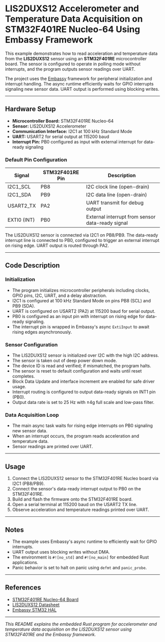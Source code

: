 # LIS2DUXS12 Accelerometer and Temperature Data Acquisition on STM32F401RE Nucleo-64 Using Embassy Framework

This example demonstrates how to read acceleration and temperature data from the **LIS2DUXS12** sensor using an **STM32F401RE** microcontroller board. The sensor is configured to operate in polling mode without interrupts, and the program outputs sensor readings over UART.

The project uses the [Embassy](https://embassy.dev/) framework for peripheral initialization and interrupt handling. The async runtime efficiently waits for GPIO interrupts signaling new sensor data. UART output is performed using blocking writes.

---

## Hardware Setup

- **Microcontroller Board:** STM32F401RE Nucleo-64
- **Sensor:** LIS2DUXS12 Accelerometer
- **Communication Interface:** I2C1 at 100 kHz Standard Mode
- **UART:** USART2 for serial output at 115200 baud
- **Interrupt Pin:** PB0 configured as input with external interrupt for data-ready signaling

### Default Pin Configuration

| Signal       | STM32F401RE Pin | Description                      |
|--------------|-----------------|---------------------------------|
| I2C1_SCL     | PB8             | I2C clock line (open-drain)     |
| I2C1_SDA     | PB9             | I2C data line (open-drain)      |
| USART2_TX    | PA2             | UART transmit for debug output  |
| EXTI0 (INT)  | PB0             | External interrupt from sensor data-ready signal |

The LIS2DUXS12 sensor is connected via I2C1 on PB8/PB9. The data-ready interrupt line is connected to PB0, configured to trigger an external interrupt on rising edge. UART output is routed through PA2.

---

## Code Description

### Initialization

- The program initializes microcontroller peripherals including clocks, GPIO pins, I2C, UART, and a delay abstraction.
- I2C1 is configured at 100 kHz Standard Mode on pins PB8 (SCL) and PB9 (SDA).
- UART is configured on USART2 (PA2) at 115200 baud for serial output.
- PB0 is configured as an input pin with interrupt on rising edge for data-ready signaling.
- The interrupt pin is wrapped in Embassy's async `ExtiInput` to await rising edges asynchronously.

### Sensor Configuration

- The LIS2DUXS12 sensor is initialized over I2C with the high I2C address.
- The sensor is taken out of deep power down mode.
- The device ID is read and verified; if mismatched, the program halts.
- The sensor is reset to default configuration and waits until reset completes.
- Block Data Update and interface increment are enabled for safe driver usage.
- Interrupt routing is configured to output data-ready signals on INT1 pin (PB0).
- Output data rate is set to 25 Hz with ±4g full scale and low-pass filter.

### Data Acquisition Loop

- The main async task waits for rising edge interrupts on PB0 signaling new sensor data.
- When an interrupt occurs, the program reads acceleration and temperature data.
- Sensor readings are printed over UART.

---

## Usage

1. Connect the LIS2DUXS12 sensor to the STM32F401RE Nucleo board via I2C1 (PB8/PB9).
2. Connect the sensor's data-ready interrupt output to PB0 on the STM32F401RE.
3. Build and flash the firmware onto the STM32F401RE board.
4. Open a serial terminal at 115200 baud on the USART2 TX line.
5. Observe acceleration and temperature readings printed over UART.

---

## Notes

- The example uses Embassy's async runtime to efficiently wait for GPIO interrupts.
- UART output uses blocking writes without DMA.
- The environment is `#![no_std]` and `#![no_main]` for embedded Rust applications.
- Panic behavior is set to halt on panic using `defmt` and `panic_probe`.

---

## References

- [STM32F401RE Nucleo-64 Board](https://www.st.com/en/evaluation-tools/nucleo-f401re.html)
- [LIS2DUXS12 Datasheet](https://www.st.com/resource/en/datasheet/lis2duxs12.pdf)
- [Embassy STM32 HAL](https://docs.rs/embassy-stm32)

---

*This README explains the embedded Rust program for accelerometer and temperature data acquisition on the LIS2DUXS12 sensor using STM32F401RE and the Embassy framework.*
